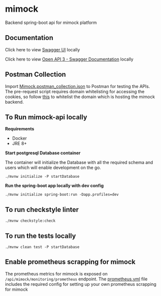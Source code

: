 # mimock

Backend spring-boot api for mimock platform

## Documentation

Click here to view [Swagger UI](http://localhost:8080/swagger-ui/index.html) locally

Click here to view [Open API 3 - Swagger Documentation](http://localhost:8080/v3/api-docs/) locally

## Postman Collection

Import [Mimock.postman_collection.json](Mimock.postman_collection.json) to Postman for testing the APIs. The pre-request
script requires domain whitelisting for accessing the cookies, so
follow [this](https://learning.postman.com/docs/sending-requests/cookies/#whitelisting-domains-for-programmatic-access-of-cookies)
to whitelist the domain which is hosting the mimock backend.

## To Run mimock-api locally

**Requirements**

- Docker
- JRE 8+

**Start postgresql Database container**

The container will initialize the Database with all the required schema and users which will enable development on the
go.

```shell
./mvnw initialize -P startDatabase
```

**Run the spring-boot app locally with dev config**

```shell
./mvnw initialize spring-boot:run -Dapp.profiles=dev
```

## To run checkstyle linter

```shell
./mvnw checkstyle:check
```

## To run the tests locally

```shell
./mvnw clean test -P startDatabase 
```

## Enable prometheus scrapping for mimock

The prometheus metrics for mimock is exposed on `/api/mimock/monitoring/prometheus` endpoint. The [prometheus.yml](../prometheus.yml)  file includes the required config for setting up your own prometheus scrapping for mimock
